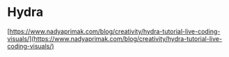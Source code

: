 # Hydra

[https://www.nadyaprimak.com/blog/creativity/hydra-tutorial-live-coding-visuals/](https://www.nadyaprimak.com/blog/creativity/hydra-tutorial-live-coding-visuals/)

